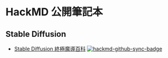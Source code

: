 # HackMD 公開筆記本

## Stable Diffusion
* [Stable Diffusion 終極魔導百科](https://github.com/YueyuHoshizora/HackMD-Public/blob/main/Stable%20Diffusion%20%E7%B5%82%E6%A5%B5%E9%AD%94%E5%B0%8E%E7%99%BE%E7%A7%91.md)
[![hackmd-github-sync-badge](https://hackmd.io/OT8Ji5hxSCqYVmJAdZNnEg/badge)](https://hackmd.io/OT8Ji5hxSCqYVmJAdZNnEg)
